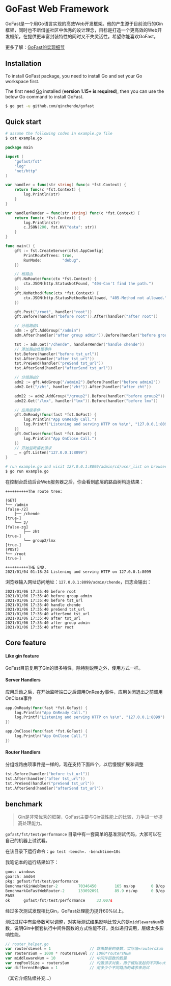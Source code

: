 # GoFast Web Framework

GoFast是一个用Go语言实现的高效Web开发框架。他的产生源于目前流行的Gin框架，同时也不断借鉴社区中优秀的设计理念，目标是打造一个更高效的Web开发框架，在提供更丰富封装特性的同时又不失灵活性。希望你能喜欢GoFast。

更多了解：[GoFast的实现细节](https://chende.ren/tags/gofast-intr/)

## Installation

To install GoFast package, you need to install Go and set your Go workspace first.

The first need [Go](https://golang.org/) installed (**version 1.15+ is required**), then you can use the below Go command to install GoFast.

```sh
$ go get -u github.com/qinchende/gofast
```

## Quick start

```sh
# assume the following codes in example.go file
$ cat example.go
```

```go
package main

import (
	"gofast/fst"
	"log"
	"net/http"
)

var handler = func(str string) func(c *fst.Context) {
	return func(c *fst.Context) {
		log.Println(str)
	}
}

var handlerRender = func(str string) func(c *fst.Context) {
	return func(c *fst.Context) {
		log.Println(str)
		c.JSON(200, fst.KV{"data": str})
	}
}

func main() {
	gft := fst.CreateServer(&fst.AppConfig{
		PrintRouteTrees: true,
		RunMode:         "debug",
	})

	// 根路由
	gft.NoRoute(func(ctx *fst.Context) {
		ctx.JSON(http.StatusNotFound, "404-Can't find the path.")
	})
	gft.NoMethod(func(ctx *fst.Context) {
		ctx.JSON(http.StatusMethodNotAllowed, "405-Method not allowed.")
	})

	gft.Post("/root", handler("root"))
	gft.Before(handler("before root")).After(handler("after root"))

	// 分组路由1
	adm := gft.AddGroup("/admin")
	adm.After(handler("after group admin")).Before(handler("before group admin"))

	tst := adm.Get("/chende", handlerRender("handle chende"))
	// 添加路由处理事件
	tst.Before(handler("before tst_url"))
	tst.After(handler("after tst_url"))
	tst.PreSend(handler("preSend tst_url"))
	tst.AfterSend(handler("afterSend tst_url"))

	// 分组路由2
	adm2 := gft.AddGroup("/admin2").Before(handler("before admin2"))
	adm2.Get("/zht", handler("zht")).After(handler("after zht"))

	adm22 := adm2.AddGroup("/group2").Before(handler("before group2"))
	adm22.Get("/lmx", handler("lmx")).Before(handler("before lmx"))

	// 应用级事件
	gft.OnReady(func(fast *fst.GoFast) {
		log.Println("App OnReady Call.")
		log.Printf("Listening and serving HTTP on %s\n", "127.0.0.1:8099")
	})
	gft.OnClose(func(fast *fst.GoFast) {
		log.Println("App OnClose Call.")
	})
	// 开始监听接收请求
	_ = gft.Listen("127.0.0.1:8099")
}

```

```sh
# run example.go and visit 127.0.0.1:8099/admin/cd/user_list on browser
$ go run example.go
```

在控制台启动后台Web服务器之后，你会看到底层的路由树构造结果：

```
++++++++++The route tree:

(GET)
└── /admin                                                       [false-/2]
    ├── /chende                                                  [true-]
    └── 2/                                                       [false-zg]
        ├── zht                                                  [true-]
        └── group2/lmx                                           [true-]
(POST)
└── /root                                                        [true-]

++++++++++THE END.
2021/01/04 01:18:24 Listening and serving HTTP on 127.0.0.1:8099
```

浏览器输入网址访问地址：`127.0.0.1:8099/admin/chende`，日志会输出：

```
2021/01/06 17:35:40 before root
2021/01/06 17:35:40 before group admin
2021/01/06 17:35:40 before tst_url
2021/01/06 17:35:40 handle chende
2021/01/06 17:35:40 preSend tst_url
2021/01/06 17:35:40 afterSend tst_url
2021/01/06 17:35:40 after tst_url
2021/01/06 17:35:40 after group admin
2021/01/06 17:35:40 after root
```

## Core feature

#### Like gin feature
GoFast目前复用了Gin的很多特性，除特别说明之外，使用方式一样。

#### Server Handlers

应用启动之后，在开始监听端口之后调用OnReady事件，应用关闭退出之前调用OnClose事件
```go
app.OnReady(func(fast *fst.GoFast) {
	log.Println("App OnReady Call.")
	log.Printf("Listening and serving HTTP on %s\n", "127.0.0.1:8099")
})

app.OnClose(func(fast *fst.GoFast) {
	log.Println("App OnClose Call.")
})

```

#### Router Handlers

分组或路由项事件是一样的，现在支持下面四个，以后慢慢扩展和调整
```go
tst.Before(handler("before tst_url"))
tst.After(handler("after tst_url"))
tst.PreSend(handler("preSend tst_url"))
tst.AfterSend(handler("afterSend tst_url"))
```

## benchmark
> Gin是非常优秀的框架，GoFast主要与Gin做性能上的比较，力争进一步提高处理能力。

`gofast/fst/test/performance` 目录中有一套简单的基准测试代码，大家可以在自己的机器上试试看。

在该目录下运行命令：`go test -bench=. -benchtime=10s`

我笔记本的运行结果如下：
```go
goos: windows
goarch: amd64
pkg: gofast/fst/test/performance
BenchmarkGinWebRouter-2         70346450        165 ns/op       0 B/op      0 allocs/op
BenchmarkGoFastWebRouter-2      133092091       89.9 ns/op      0 B/op      0 allocs/op
PASS
ok      gofast/fst/test/performance     33.007s

```
经过多次测试发现相比Gin，GoFast处理能力提升60%以上。

测试过程中有些参数可以调整，对实际测试结果影响比较大的是`middlewareNum`参数，说明Gin中嵌套执行中间件函数的方式性能不好。类似递归调用，层级太多影响性能。
```go
// router_helper.go
var routersLevel = 1                 // 路由数量的基数，实际值=routersSum
var routersSum = 1000 * routersLevel // 1000*routersNum
var middlewareNum = 10               // 中间件函数的数量
var reqPoolSize = routersSum         // 内置请求对象，用于模拟发起的不同Router请求
var differentReqNum = 1              // 用多少个不同路由的请求来测试
```

（其它介绍陆续补充...）